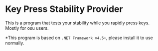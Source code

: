 # Key Press Stability Provider

This is a program that tests your stability while you rapidly press keys. Mostly for osu users.

*This program is based on `.NET Framework v4.5+`, please install it to use normally.